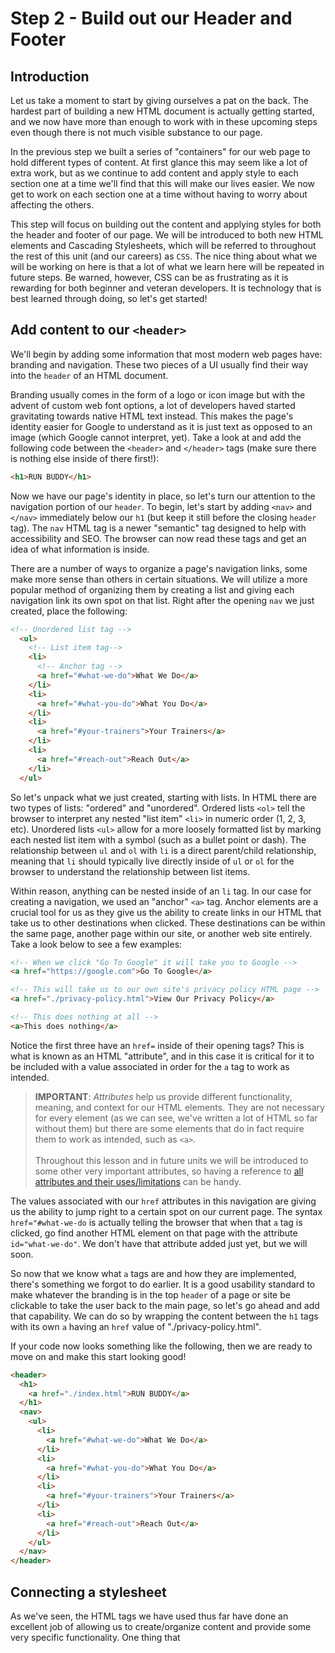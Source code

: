 # Step 2 - Build out our Header and Footer

## Introduction

Let us take a moment to start by giving ourselves a pat on the back. The hardest part of building a new HTML document is actually getting started, and we now have more than enough to work with in these upcoming steps even though there is not much visible substance to our page.

In the previous step we built a series of "containers" for our web page to hold different types of content. At first glance this may seem like a lot of extra work, but as we continue to add content and apply style to each section one at a time we'll find that this will make our lives easier. We now get to work on each section one at a time without having to worry about affecting the others.

This step will focus on building out the content and applying styles for both the header and footer of our page. We will be introduced to both new HTML elements and Cascading Stylesheets, which will be referred to throughout the rest of this unit (and our careers) as `CSS`. The nice thing about what we will be working on here is that a lot of what we learn here will be repeated in future steps. Be warned, however, CSS can be as frustrating as it is rewarding for both beginner and veteran developers. It is technology that is best learned through doing, so let's get started!

## Add content to our `<header>`

We'll begin by adding some information that most modern web pages have: branding and navigation. These two pieces of a UI usually find their way into the `header` of an HTML document.

Branding usually comes in the form of a logo or icon image but with the advent of custom web font options, a lot of developers haved started gravitating towards native HTML text instead. This makes the page's identity easier for Google to understand as it is just text as opposed to an image (which Google cannot interpret, yet). Take a look at and add the following code between the `<header>` and `</header>` tags (make sure there is nothing else inside of there first!):

```html
<h1>RUN BUDDY</h1>
```

<!-- Here we are using what's known as an HTML "heading" tag. Heading tags are HTML elements that allow the developer to give some text more importance than standard content. Some examples of this could be for branding (as seen here), section titles (as we'll see later), subtitles, or anything else that deserves to be highlighted a little more than usual. -->

Now we have our page's identity in place, so let's turn our attention to the navigation portion of our `header`. To begin, let's start by adding `<nav>` and `</nav>` immediately below our `h1` (but keep it still before the closing `header` tag). The `nav` HTML tag is a newer "semantic" tag designed to help with accessibility and SEO. The browser can now read these tags and get an idea of what information is inside.

There are a number of ways to organize a page's navigation links, some make more sense than others in certain situations. We will utilize a more popular method of organizing them by creating a list and giving each navigation link its own spot on that list. Right after the opening `nav` we just created, place the following:

```html
<!-- Unordered list tag -->
  <ul>
    <!-- List item tag-->
    <li>
      <!-- Anchor tag -->
      <a href="#what-we-do">What We Do</a>
    </li>
    <li>
      <a href="#what-you-do">What You Do</a>
    </li>
    <li>
      <a href="#your-trainers">Your Trainers</a>
    </li>
    <li>
      <a href="#reach-out">Reach Out</a>
    </li>
  </ul>

```

So let's unpack what we just created, starting with lists. In HTML there are two types of lists: "ordered" and "unordered". Ordered lists `<ol>` tell the browser to interpret any nested "list item" `<li>` in numeric order (1, 2, 3, etc). Unordered lists `<ul>` allow for a more loosely formatted list by marking each nested list item with a symbol (such as a bullet point or dash). The relationship between `ul` and `ol` with `li` is a direct parent/child relationship, meaning that `li` should typically live directly inside of `ul` or `ol` for the browser to understand the relationship between list items.

Within reason, anything can be nested inside of an `li` tag. In our case for creating a navigation, we used an "anchor" `<a>` tag. Anchor elements are a crucial tool for us as they give us the ability to create links in our HTML that take us to other destinations when clicked. These destinations can be within the same page, another page within our site, or another web site entirely. Take a look below to see a few examples:

```html
<!-- When we click "Go To Google" it will take you to Google -->
<a href="https://google.com">Go To Google</a>

<!-- This will take us to our own site's privacy policy HTML page -->
<a href="./privacy-policy.html">View Our Privacy Policy</a>

<!-- This does nothing at all -->
<a>This does nothing</a>
```

Notice the first three have an `href=` inside of their opening tags? This is what is known as an HTML "attribute", and in this case it is critical for it to be included with a value associated in order for the `a` tag to work as intended.

> **IMPORTANT**: *Attributes* help us provide different functionality, meaning, and context for our HTML elements. They are not necessary for every element (as we can see, we've written a lot of HTML so far without them) but there are some elements that do in fact require them to work as intended, such as `<a>`.\
\
Throughout this lesson and in future units we will be introduced to some other very important attributes, so having a reference to [all attributes and their uses/limitations](https://developer.mozilla.org/en-US/docs/Web/HTML/Attributes) can be handy.

The values associated with our `href` attributes in this navigation  are giving us the ability to jump right to a certain spot on our current page. The syntax `href="#what-we-do` is actually telling the browser that when that `a` tag is clicked, go find another HTML element on that page with the attribute `id="what-we-do"`. We don't have that attribute added just yet, but we will soon. 

So now that we know what `a` tags are and how they are implemented, there's something we forgot to do earlier. It is a good usability standard to make whatever the branding is in the top `header` of a page or site be clickable to take the user back to the main page, so let's go ahead and add that capability. We can do so by wrapping the content between the `h1` tags with its own `a` having an `href` value of "./privacy-policy.html".

If your code now looks something like the following, then we are ready to move on and make this start looking good!

```html
<header>
  <h1>
    <a href="./index.html">RUN BUDDY</a>
  </h1>
  <nav>
    <ul>
      <li>
        <a href="#what-we-do">What We Do</a>
      </li>
      <li>
        <a href="#what-you-do">What You Do</a>
      </li>
      <li>
        <a href="#your-trainers">Your Trainers</a>
      </li>
      <li>
        <a href="#reach-out">Reach Out</a>
      </li>
    </ul>
  </nav>
</header>
```



## Connecting a stylesheet

As we've seen, the HTML tags we have used thus far have done an excellent job of allowing us to create/organize content and provide some very specific functionality. One thing that 
